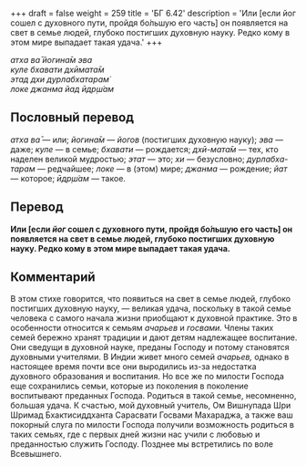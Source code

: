 +++
draft = false
weight = 259
title = 'БГ 6.42'
description = 'Или [если йог сошел с духовного пути, пройдя бо́льшую его часть] он появляется на свет в семье людей, глубоко постигших духовную науку. Редко кому в этом мире выпадает такая удача.'
+++

_атха ва̄ йогина̄м эва  
куле бхавати дхӣмата̄м  
этад дхи дурлабхатарам̇  
локе джанма йад ӣдр̣ш́ам_

## Пословный перевод

_атха_ _ва̄_ — или; _йогина̄м_ — _йогов_ (постигших духовную науку); _эва_ — даже; _куле_ — в семье; _бхавати_ — рождается; _дхӣ_\-_мата̄м_ — тех, кто наделен великой мудростью; _этат_ — это; _хи_ — безусловно; _дурлабха_\-_тарам_ — редчайшее; _локе_ — в (этом) мире; _джанма_ — рождение; _йат_ — которое; _ӣдр̣ш́ам_ — такое.

## Перевод

**Или \[если _йог_ сошел с духовного пути, пройдя бо́льшую его часть\] он появляется на свет в семье людей, глубоко постигших духовную науку. Редко кому в этом мире выпадает такая удача.**

## Комментарий

В этом стихе говорится, что появиться на свет в семье людей, глубоко постигших духовную науку, — великая удача, поскольку в такой семье человека с самого начала жизни приобщают к духовной практике. Это в особенности относится к семьям _ачарьев_ и _госвами._ Члены таких семей бережно хранят традиции и дают детям надлежащее воспитание. Они сведущи в духовной науке, преданы Господу и потому становятся духовными учителями. В Индии живет много семей _ачарьев,_ однако в настоящее время почти все они выродились из-за недостатка духовного образования и воспитания. Но все же по милости Господа еще сохранились семьи, которые из поколения в поколение воспитывают преданных Господа. Родиться в такой семье, несомненно, большая удача. К счастью, мой духовный учитель, Ом Вишнупада Шри Шримад Бхактисиддханта Сарасвати Госвами Махараджа, а также ваш покорный слуга по милости Господа получили возможность родиться в таких семьях, где с первых дней жизни нас учили с любовью и преданностью служить Господу. Позднее мы встретились по воле Всевышнего.
